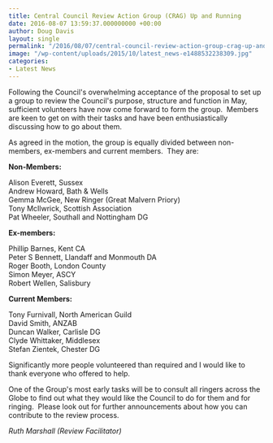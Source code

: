```yaml
---
title: Central Council Review Action Group (CRAG) Up and Running
date: 2016-08-07 13:59:37.000000000 +00:00
author: Doug Davis
layout: single
permalink: "/2016/08/07/central-council-review-action-group-crag-up-and-running/"
image: "/wp-content/uploads/2015/10/latest_news-e1488532238309.jpg"
categories:
- Latest News
---
```

Following the Council&apos;s overwhelming acceptance of the proposal to set up a group to review the Council&apos;s purpose, structure and function in May, sufficient volunteers have now come forward to form the group.  Members are keen to get on with their tasks and have been enthusiastically discussing how to go about them.

As agreed in the motion, the group is equally divided between non-members, ex-members and current members.  They are:

**Non-Members:**

Alison Everett, Sussex  
Andrew Howard, Bath & Wells  
Gemma McGee, New Ringer (Great Malvern Priory)  
Tony McIlwrick, Scottish Association  
Pat Wheeler, Southall and Nottingham DG

**Ex-members:**

Phillip Barnes, Kent CA  
Peter S Bennett, Llandaff and Monmouth DA  
Roger Booth, London County  
Simon Meyer, ASCY  
Robert Wellen, Salisbury

**Current Members:**

Tony Furnivall, North American Guild  
David Smith, ANZAB  
Duncan Walker, Carlisle DG  
Clyde Whittaker, Middlesex  
Stefan Zientek, Chester DG

Significantly more people volunteered than required and I would like to thank everyone who offered to help.

One of the Group&apos;s most early tasks will be to consult all ringers across the Globe to find out what they would like the Council to do for them and for ringing.  Please look out for further announcements about how you can contribute to the review process.

_Ruth Marshall (Review Facilitator)_
